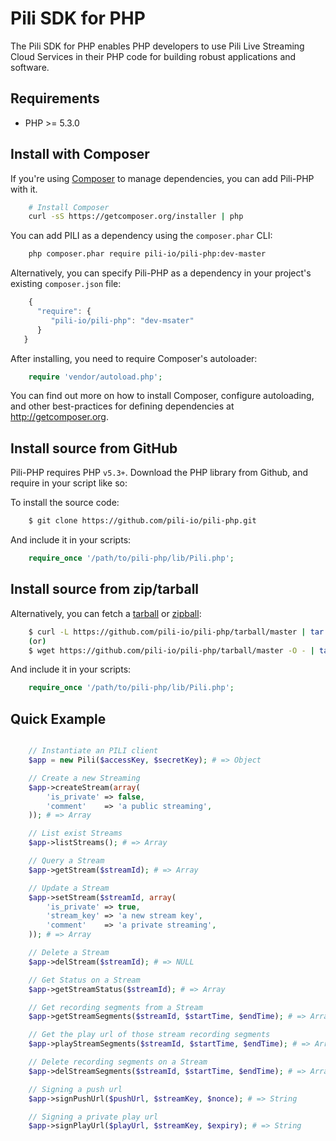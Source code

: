 # Pili SDK for PHP

The Pili SDK for PHP enables PHP developers to use Pili Live Streaming Cloud Services in their PHP code for building robust applications and software.

## Requirements

- PHP >= 5.3.0

## Install with Composer

If you're using [Composer](http://getcomposer.org) to manage dependencies, you can add Pili-PHP with it.

```bash
    # Install Composer
    curl -sS https://getcomposer.org/installer | php
```

You can add PILI as a dependency using the `composer.phar` CLI:

```bash
    php composer.phar require pili-io/pili-php:dev-master
```

Alternatively, you can specify Pili-PHP as a dependency in your project's
existing `composer.json` file:

```js
    {
      "require": {
         "pili-io/pili-php": "dev-msater"
      }
   }
 ```

After installing, you need to require Composer's autoloader:

```php
    require 'vendor/autoload.php';
```

You can find out more on how to install Composer, configure autoloading, and
other best-practices for defining dependencies at <http://getcomposer.org>.

## Install source from GitHub

Pili-PHP requires PHP `v5.3+`. Download the PHP library from Github, and require in your script like so:

To install the source code:

```bash
    $ git clone https://github.com/pili-io/pili-php.git
```

And include it in your scripts:

```php
    require_once '/path/to/pili-php/lib/Pili.php';
```

## Install source from zip/tarball

Alternatively, you can fetch a [tarball](https://github.com/pili-io/pili-php/tarball/master) or [zipball](https://github.com/pili-io/pili-php/zipball/master):

```bash
    $ curl -L https://github.com/pili-io/pili-php/tarball/master | tar xzv
    (or)
    $ wget https://github.com/pili-io/pili-php/tarball/master -O - | tar xzv
```

And include it in your scripts:

```php
    require_once '/path/to/pili-php/lib/Pili.php';
```

## Quick Example

```php

    // Instantiate an PILI client
    $app = new Pili($accessKey, $secretKey); # => Object

    // Create a new Streaming
    $app->createStream(array(
        'is_private' => false, 
        'comment'    => 'a public streaming',
    )); # => Array

    // List exist Streams
    $app->listStreams(); # => Array

    // Query a Stream
    $app->getStream($streamId); # => Array

    // Update a Stream
    $app->setStream($streamId, array(
        'is_private' => true, 
        'stream_key' => 'a new stream key', 
        'comment'    => 'a private streaming',
    )); # => Array

    // Delete a Stream
    $app->delStream($streamId); # => NULL

    // Get Status on a Stream
    $app->getStreamStatus($streamId); # => Array

    // Get recording segments from a Stream
    $app->getStreamSegments($streamId, $startTime, $endTime); # => Array

    // Get the play url of those stream recording segments
    $app->playStreamSegments($streamId, $startTime, $endTime); # => Array

    // Delete recording segments on a Stream
    $app->delStreamSegments($streamId, $startTime, $endTime); # => Array

    // Signing a push url
    $app->signPushUrl($pushUrl, $streamKey, $nonce); # => String

    // Signing a private play url
    $app->signPlayUrl($playUrl, $streamKey, $expiry); # => String
```
